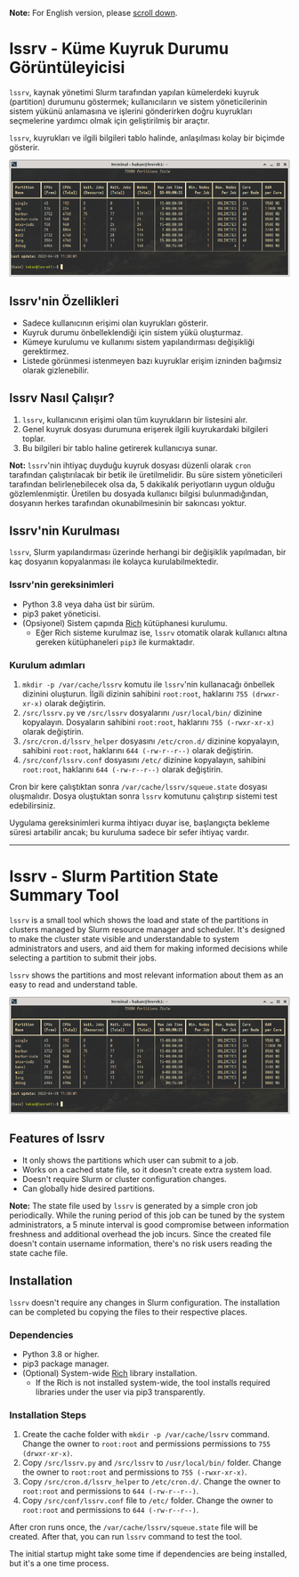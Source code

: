 **Note:** For English version, please [scroll down](#lssrv---slurm-partition-state-summary-tool).

# lssrv - Küme Kuyruk Durumu Görüntüleyicisi

`lssrv`, kaynak yönetimi Slurm tarafından yapılan kümelerdeki kuyruk (partition) durumunu göstermek; kullanıcıların ve sistem yöneticilerinin sistem yükünü anlamasına ve işlerini gönderirken doğru kuyrukları seçmelerine yardımcı olmak için geliştirilmiş bir araçtır.

`lssrv`, kuyrukları ve ilgili bilgileri tablo halinde, anlaşılması kolay bir biçimde gösterir.

![lssrv screenshot](doc/lssrv_screenshot.png "lssrv Ekran Görüntüsü")


## lssrv'nin Özellikleri

- Sadece kullanıcının erişimi olan kuyrukları gösterir.
- Kuyruk durumu önbelleklendiği için sistem yükü oluşturmaz.
- Kümeye kurulumu ve kullanımı sistem yapılandırması değişikliği gerektirmez.
- Listede görünmesi istenmeyen bazı kuyruklar erişim izninden bağımsiz olarak gizlenebilir.

## lssrv Nasıl Çalışır?

1. `lssrv`, kullanıcının erişimi olan tüm kuyrukların bir listesini alır.
2. Genel kuyruk dosyası durumuna erişerek ilgili kuyrukardaki bilgileri toplar.
3. Bu bilgileri bir tablo haline getirerek kullanıcıya sunar.

**Not:** `lssrv`'nin ihtiyaç duyduğu kuyruk dosyası düzenli olarak `cron` tarafından çalıştırılacak bir betik ile üretilmelidir. Bu süre sistem yöneticileri tarafından belirlenebilecek olsa da, 5 dakikalık periyotların uygun olduğu gözlemlenmiştir. Üretilen bu dosyada kullanıcı bilgisi bulunmadığından, dosyanın herkes tarafından okunabilmesinin bir sakıncası yoktur.

## lssrv'nin Kurulması

`lssrv`, Slurm yapılandırması üzerinde herhangi bir değişiklik yapılmadan, bir kaç dosyanın kopyalanması ile kolayca kurulabilmektedir.

### lssrv'nin gereksinimleri

- Python 3.8 veya daha üst bir sürüm.
- pip3 paket yöneticisi.
- (Opsiyonel) Sistem çapında [Rich](https://github.com/Textualize/rich) kütüphanesi kurulumu.
  - Eğer Rich sisteme kurulmaz ise, `lssrv` otomatik olarak kullanıcı altına gereken kütüphaneleri `pip3` ile kurmaktadır.

### Kurulum adımları
1. `mkdir -p /var/cache/lssrv` komutu ile `lssrv`'nin kullanacağı önbellek dizinini oluşturun. İlgili dizinin sahibini `root:root`, haklarını `755 (drwxr-xr-x)` olarak değiştirin. 
2. `/src/lssrv.py` ve `/src/lssrv` dosyalarını `/usr/local/bin/` dizinine kopyalayın. Dosyaların sahibini `root:root`, haklarını `755 (-rwxr-xr-x)` olarak değiştirin.
3. `/src/cron.d/lssrv_helper` dosyasını `/etc/cron.d/` dizinine kopyalayın, sahibini `root:root`, haklarını `644 (-rw-r--r--)` olarak değiştirin.
4. `/src/conf/lssrv.conf` dosyasını `/etc/` dizinine kopyalayın, sahibini `root:root`, haklarını `644 (-rw-r--r--)` olarak değiştirin.

Cron bir kere çalıştıktan sonra `/var/cache/lssrv/squeue.state` dosyası oluşmalıdır. Dosya oluştuktan sonra `lssrv` komutunu çalıştırıp sistemi test edebilirsiniz.

Uygulama gereksinimleri kurma ihtiyacı duyar ise, başlangıçta bekleme süresi artabilir ancak; bu kuruluma sadece bir sefer ihtiyaç vardır.

---

# lssrv - Slurm Partition State Summary Tool

`lssrv` is a small tool which shows the load and state of the partitions in clusters managed by Slurm resource manager and scheduler. It's designed to make the cluster state visible and understandable to system administrators and users, and aid them for making informed decisions while selecting a partition to submit their jobs.

`lssrv` shows the partitions and most relevant information about them as an easy to read and understand table.

![lssrv screenshot](doc/lssrv_screenshot.png "Screenshot of lssrv")

## Features of lssrv

- It only shows the partitions which user can submit to a job.
- Works on a cached state file, so it doesn't create extra system load.
- Doesn't require Slurm or cluster configuration changes.
- Can globally hide desired partitions.

**Note:** The state file used by `lssrv` is generated by a simple cron job periodically. While the runing period of this job can be tuned by the system administrators, a 5 minute interval is good compromise between information freshness and additional overhead the job incurs. Since the created file doesn't contain username information, there's no risk users reading the state cache file.

## Installation

`lssrv` doesn't require any changes in Slurm configuration. The installation can be completed bu copying the files to their respective places.

### Dependencies

- Python 3.8 or higher.
- pip3 package manager.
- (Optional) System-wide [Rich](https://github.com/Textualize/rich) library installation.
  - If the Rich is not installed system-wide, the tool installs required libraries under the user via pip3 transparently.

### Installation Steps

1. Create the cache folder with `mkdir -p /var/cache/lssrv` command. Change the owner to `root:root` and permissions permissions to `755 (drwxr-xr-x)`.
2. Copy `/src/lssrv.py` and `/src/lssrv` to `/usr/local/bin/` folder. Change the owner to `root:root` and permissions to `755 (-rwxr-xr-x)`.
3. Copy `/src/cron.d/lssrv_helper` to `/etc/cron.d/`. Change the owner to `root:root` and permissions to `644 (-rw-r--r--)`.
4. Copy `/src/conf/lssrv.conf` file to `/etc/` folder. Change the owner to `root:root` and permissions to `644 (-rw-r--r--)`.

After cron runs once, the `/var/cache/lssrv/squeue.state` file will be created. After that, you can run `lssrv` command to test the tool.

The initial startup might take some time if dependencies are being installed, but it's a one time process.
